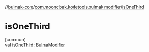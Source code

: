//[bulmak-core](../../index.md)/[com.mooncloak.kodetools.bulmak.modifier](index.md)/[isOneThird](is-one-third.md)

# isOneThird

[common]\
val [isOneThird](is-one-third.md): [BulmaModifier](-bulma-modifier/index.md)

